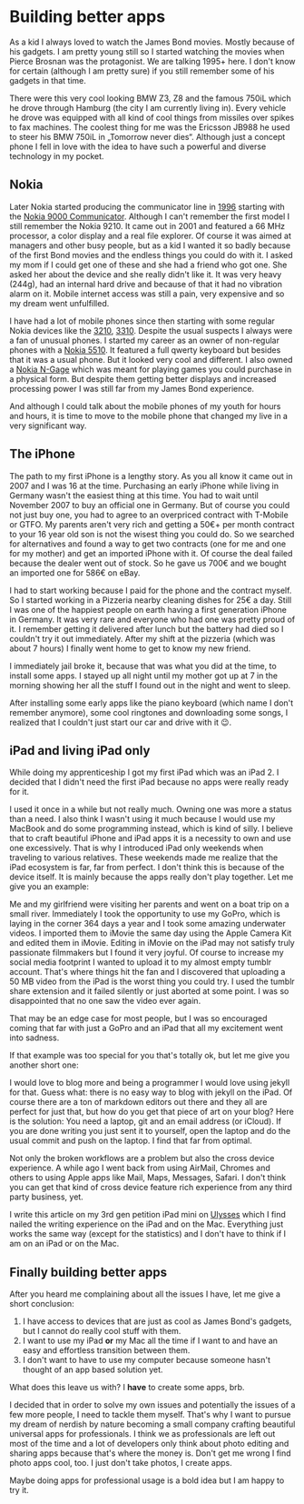 # Building better apps

As a kid I always loved to watch the James Bond movies. Mostly because of his gadgets. I am pretty young still so I started watching the movies when Pierce Brosnan was the protagonist.
We are talking 1995+ here. I don't know for certain (although I am pretty sure) if you still remember some of his gadgets in that time.

There were this very cool looking BMW Z3, Z8 and the famous 750iL which he drove through Hamburg (the city I am currently living in). Every vehicle he drove was equipped with all kind of cool things from missiles over spikes to fax machines.
The coolest thing for me was the Ericsson JB988 he used to steer his BMW 750iL in „Tomorrow never dies“. Although just a concept phone I fell in love with the idea to have such a powerful and diverse technology in my pocket.

## Nokia

Later Nokia started producing the communicator line in [1996](http://en.m.wikipedia.org/wiki/Nokia_Communicator) starting with the [Nokia 9000 Communicator](http://en.m.wikipedia.org/wiki/Nokia_9000_Communicator). Although I can't remember the first model I still remember the Nokia 9210. It came out in 2001 and featured a 66 MHz processor, a color display and a real file explorer. Of course it was aimed at managers and other busy people, but as a kid I wanted it so badly because of the first Bond movies and the endless things you could do with it.
I asked my mom if I could get one of these and she had a friend who got one. She asked her about the device and she really didn't like it. It was very heavy (244g), had an internal hard drive and because of that it had no vibration alarm on it. Mobile internet access was still a pain, very expensive and so my dream went unfulfilled.

I have had a lot of mobile phones since then starting with some regular Nokia devices like the [3210](http://en.m.wikipedia.org/wiki/Nokia_3210), [3310](http://en.m.wikipedia.org/wiki/Nokia_3310). Despite the usual suspects I always were a fan of unusual phones.
I started my career as an owner of non-regular phones with a [Nokia 5510](http://en.m.wikipedia.org/wiki/Nokia_5510). It featured a full qwerty keyboard but besides that it was a usual phone. But it looked very cool and different.
I also owned a [Nokia N-Gage](http://en.m.wikipedia.org/wiki/N-Gage_(device)) which was meant for playing games you could purchase in a physical form. But despite them getting better displays and increased processing power I was still far from my James Bond experience. 

And although I could talk about the mobile phones of my youth for hours and hours, it is time to move to the mobile phone that changed my live in a very significant way.

## The iPhone

The path to my first iPhone is a lengthy story. As you all know it came out in 2007 and I was 16 at the time. Purchasing an early iPhone while living in Germany wasn't the easiest thing at this time. You had to wait until November 2007 to buy an official one in Germany. But of course you could not just buy one, you had to agree to an overpriced contract with T-Mobile or GTFO.
My parents aren't very rich and getting a 50€+ per month contract to your 16 year old son is not the wisest thing you could do. So we searched for alternatives and found a way to get two contracts (one for me and one for my mother) and get an imported iPhone with it. Of course the deal failed because the dealer went out of stock. So he gave us 700€ and we bought an imported one for 586€ on eBay.

I had to start working because I paid for the phone and the contract myself. So I started working in a Pizzeria nearby cleaning dishes for 25€ a day. Still I was one of the happiest people on earth having a first generation iPhone in Germany. It was very rare and everyone who had one was pretty proud of it.
I remember getting it delivered after lunch but the battery had died so I couldn't try it out immediately.
After my shift at the pizzeria (which was about 7 hours) I finally went home to get to know my new friend.

I immediately jail broke it, because that was what you did at the time, to install some apps. I stayed up all night until my mother got up at 7 in the morning showing her all the stuff I found out in the night and went to sleep.

After installing some early apps like the piano keyboard (which name I don't remember anymore), some cool ringtones and downloading some songs, I realized that I couldn't just start our car and drive with it :wink:.

## iPad and living iPad only

While doing my apprenticeship I got my first iPad which was an iPad 2. I decided that I didn't need the first iPad because no apps were really ready for it.

I used it once in a while but not really much. Owning one was more a status than a need. I also think I wasn't using it much because I would use my MacBook and do some programming instead, which is kind of silly. I believe that to craft beautiful iPhone and iPad apps it is a necessity to own and use one excessively. That is why I introduced iPad only weekends when traveling to various relatives. These weekends made me realize that the iPad ecosystem is far, far from perfect. I don't think this is because of the device itself. It is mainly because the apps really don't play together. Let me give you an example:

Me and my girlfriend were visiting her parents and went on a boat trip on a small river. Immediately I took the opportunity to use my GoPro, which is laying in the corner 364 days a year and I took some amazing underwater videos. I imported them to iMovie the same day using the Apple Camera Kit and edited them in iMovie.
Editing in iMovie on the iPad may not satisfy truly passionate filmmakers but I found it very joyful. Of course to increase my social media footprint I wanted to upload it to my almost empty tumblr account.
That's where things hit the fan and I discovered that uploading a 50 MB video from the iPad is the worst thing you could try. I used the tumblr share extension and it failed silently or just aborted at some point. I was so disappointed that no one saw the video ever again.

That may be an edge case for most people, but I was so encouraged coming that far with just a GoPro and an iPad that all my excitement went into sadness.

If that example was too special for you that's totally ok, but let me give you another short one:

I would love to blog more and being a programmer I would love using jekyll for that.
Guess what: there is no easy way to blog with jekyll on the iPad. Of course there are a ton of markdown editors out there and they all are perfect for just that, but how do you get that piece of art on your blog?
Here is the solution: You need a laptop, git and an email address (or iCloud). If you are done writing you just sent it to yourself, open the laptop and do the usual commit and push on the laptop. I find that far from optimal.

Not only the broken workflows are a problem but also the cross device experience. A while ago I went back from using AirMail, Chromes and others to using Apple apps like Mail, Maps, Messages, Safari. I don't think you can get that kind of cross device feature rich experience from any third party business, yet.

I write this article on my 3rd gen petition iPad mini on [Ulysses](http://www.ulyssesapp.com/) which I find nailed the writing experience on the iPad and on the Mac. Everything just works the same way (except for the statistics) and I don't have to think if I am on an iPad or on the Mac.

## Finally building better apps

After you heard me complaining about all the issues I have, let me give a short conclusion:

1. I have access to devices that are just as cool as James Bond's gadgets, but I cannot do really cool stuff with them.
2. I want to use my iPad **or** my Mac all the time if I want to and have an easy and effortless transition between them.
3. I don't want to have to use my computer because someone hasn't thought of an app based solution yet.

What does this leave us with? I **have** to create some apps, brb.

I decided that in order to solve my own issues and potentially the issues of a few more people, I need to tackle them myself. That's why I want to pursue my dream of nerdish by nature becoming a small company crafting beautiful universal apps for professionals.
I think we as professionals are left out most of the time and a lot of developers only think about photo editing and sharing apps because that's where the money is.
Don't get me wrong I find photo apps cool, too. I just don't take photos, I create apps.

Maybe doing apps for professional usage is a bold idea but I am happy to try it.
